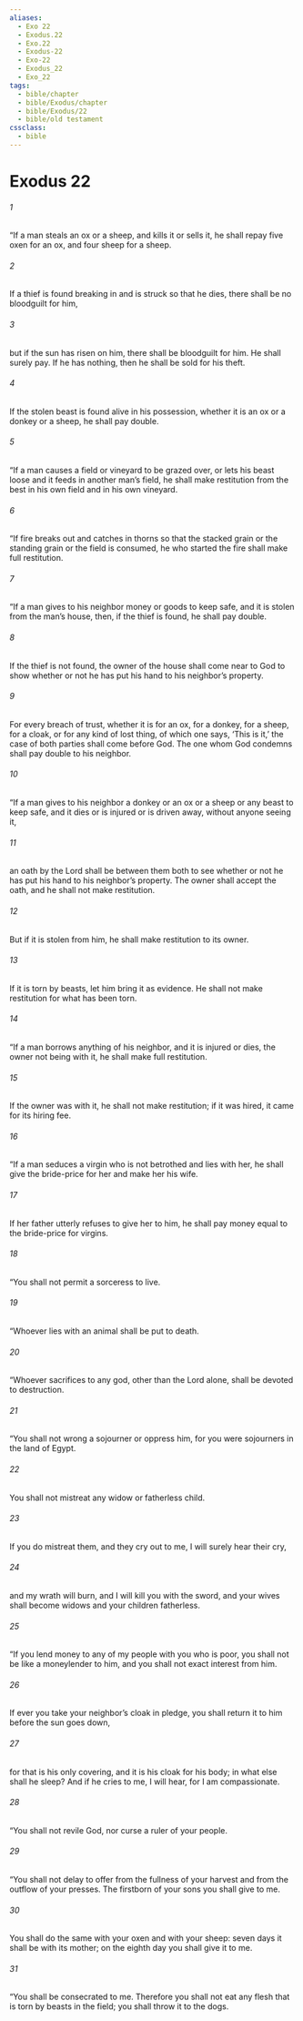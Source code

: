 ```yaml
---
aliases:
  - Exo 22
  - Exodus.22
  - Exo.22
  - Exodus-22
  - Exo-22
  - Exodus_22
  - Exo_22
tags:
  - bible/chapter
  - bible/Exodus/chapter
  - bible/Exodus/22
  - bible/old testament
cssclass:
  - bible
---
```


# Exodus 22

###### 1
“If a man steals an ox or a sheep, and kills it or sells it, he shall repay five oxen for an ox, and four sheep for a sheep.
###### 2
If a thief is found breaking in and is struck so that he dies, there shall be no bloodguilt for him,
###### 3
but if the sun has risen on him, there shall be bloodguilt for him. He shall surely pay. If he has nothing, then he shall be sold for his theft.
###### 4
If the stolen beast is found alive in his possession, whether it is an ox or a donkey or a sheep, he shall pay double.
###### 5
“If a man causes a field or vineyard to be grazed over, or lets his beast loose and it feeds in another man’s field, he shall make restitution from the best in his own field and in his own vineyard.
###### 6
“If fire breaks out and catches in thorns so that the stacked grain or the standing grain or the field is consumed, he who started the fire shall make full restitution.
###### 7
“If a man gives to his neighbor money or goods to keep safe, and it is stolen from the man’s house, then, if the thief is found, he shall pay double.
###### 8
If the thief is not found, the owner of the house shall come near to God to show whether or not he has put his hand to his neighbor’s property.
###### 9
For every breach of trust, whether it is for an ox, for a donkey, for a sheep, for a cloak, or for any kind of lost thing, of which one says, ‘This is it,’ the case of both parties shall come before God. The one whom God condemns shall pay double to his neighbor.
###### 10
“If a man gives to his neighbor a donkey or an ox or a sheep or any beast to keep safe, and it dies or is injured or is driven away, without anyone seeing it,
###### 11
an oath by the Lord shall be between them both to see whether or not he has put his hand to his neighbor’s property. The owner shall accept the oath, and he shall not make restitution.
###### 12
But if it is stolen from him, he shall make restitution to its owner.
###### 13
If it is torn by beasts, let him bring it as evidence. He shall not make restitution for what has been torn.
###### 14
“If a man borrows anything of his neighbor, and it is injured or dies, the owner not being with it, he shall make full restitution.
###### 15
If the owner was with it, he shall not make restitution; if it was hired, it came for its hiring fee.
###### 16
“If a man seduces a virgin who is not betrothed and lies with her, he shall give the bride-price for her and make her his wife.
###### 17
If her father utterly refuses to give her to him, he shall pay money equal to the bride-price for virgins.
###### 18
“You shall not permit a sorceress to live.
###### 19
“Whoever lies with an animal shall be put to death.
###### 20
“Whoever sacrifices to any god, other than the Lord alone, shall be devoted to destruction.
###### 21
“You shall not wrong a sojourner or oppress him, for you were sojourners in the land of Egypt.
###### 22
You shall not mistreat any widow or fatherless child.
###### 23
If you do mistreat them, and they cry out to me, I will surely hear their cry,
###### 24
and my wrath will burn, and I will kill you with the sword, and your wives shall become widows and your children fatherless.
###### 25
“If you lend money to any of my people with you who is poor, you shall not be like a moneylender to him, and you shall not exact interest from him.
###### 26
If ever you take your neighbor’s cloak in pledge, you shall return it to him before the sun goes down,
###### 27
for that is his only covering, and it is his cloak for his body; in what else shall he sleep? And if he cries to me, I will hear, for I am compassionate.
###### 28
“You shall not revile God, nor curse a ruler of your people.
###### 29
“You shall not delay to offer from the fullness of your harvest and from the outflow of your presses. The firstborn of your sons you shall give to me.
###### 30
You shall do the same with your oxen and with your sheep: seven days it shall be with its mother; on the eighth day you shall give it to me.
###### 31
“You shall be consecrated to me. Therefore you shall not eat any flesh that is torn by beasts in the field; you shall throw it to the dogs.


